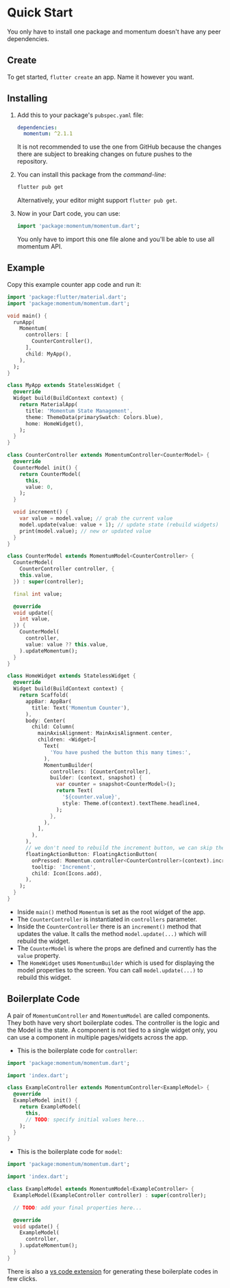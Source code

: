 # Quick Start
You only have to install one package and momentum doesn't have any peer dependencies.

## Create
To get started, `flutter create` an app. Name it however you want.

## Installing
1. Add this to your package's `pubspec.yaml` file:
    ```yaml
    dependencies:
      momentum: ^2.1.1
    ```
    It is not recommended to use the one from GitHub because the changes there are subject to breaking changes on future pushes to the repository.

2. You can install this package from the *command-line*:
    ```bash
    flutter pub get
    ```
    Alternatively, your editor might support `flutter pub get`.

3. Now in your Dart code, you can use:
    ```dart
    import 'package:momentum/momentum.dart';
    ```
    You only have to import this one file alone and you'll be able to use all momentum API.

## Example
Copy this example counter app code and run it:

```dart
import 'package:flutter/material.dart';
import 'package:momentum/momentum.dart';

void main() {
  runApp(
    Momentum(
      controllers: [
        CounterController(),
      ],
      child: MyApp(),
    ),
  );
}

class MyApp extends StatelessWidget {
  @override
  Widget build(BuildContext context) {
    return MaterialApp(
      title: 'Momentum State Management',
      theme: ThemeData(primarySwatch: Colors.blue),
      home: HomeWidget(),
    );
  }
}

class CounterController extends MomentumController<CounterModel> {
  @override
  CounterModel init() {
    return CounterModel(
      this,
      value: 0,
    );
  }

  void increment() {
    var value = model.value; // grab the current value
    model.update(value: value + 1); // update state (rebuild widgets)
    print(model.value); // new or updated value
  }
}

class CounterModel extends MomentumModel<CounterController> {
  CounterModel(
    CounterController controller, {
    this.value,
  }) : super(controller);

  final int value;

  @override
  void update({
    int value,
  }) {
    CounterModel(
      controller,
      value: value ?? this.value,
    ).updateMomentum();
  }
}

class HomeWidget extends StatelessWidget {
  @override
  Widget build(BuildContext context) {
    return Scaffold(
      appBar: AppBar(
        title: Text('Momentum Counter'),
      ),
      body: Center(
        child: Column(
          mainAxisAlignment: MainAxisAlignment.center,
          children: <Widget>[
            Text(
              'You have pushed the button this many times:',
            ),
            MomentumBuilder(
              controllers: [CounterController],
              builder: (context, snapshot) {
                var counter = snapshot<CounterModel>();
                return Text(
                  '${counter.value}',
                  style: Theme.of(context).textTheme.headline4,
                );
              },
            ),
          ],
        ),
      ),
      // we don't need to rebuild the increment button, we can skip the MomentumBuilder
      floatingActionButton: FloatingActionButton(
        onPressed: Momentum.controller<CounterController>(context).increment,
        tooltip: 'Increment',
        child: Icon(Icons.add),
      ),
    );
  }
}
```
- Inside `main()` method `Momentum` is set as the root widget of the app.
- The `CounterController` is instantiated in `controllers` parameter.
- Inside the `CounterController` there is an `increment()` method that updates the value. It calls the method `model.update(...)` which will rebuild the widget.
- The `CounterModel` is where the props are defined and currently has the `value` property.
- The `HomeWidget` uses `MomentumBuilder` which is used for displaying the model properties to the screen. You can call `model.update(...)` to rebuild this widget.

## Boilerplate Code
A pair of `MomentumController` and `MomentumModel` are called components. They both have very short boilerplate codes. The controller is the logic and the Model is the state. A component is not tied to a single widget only, you can use a component in multiple pages/widgets across the app.

- This is the boilerplate code for `controller`:

```dart
import 'package:momentum/momentum.dart';

import 'index.dart';

class ExampleController extends MomentumController<ExampleModel> {
  @override
  ExampleModel init() {
    return ExampleModel(
      this,
      // TODO: specify initial values here...
    );
  }
}
```

- This is the boilerplate code for `model`:

```dart
import 'package:momentum/momentum.dart';

import 'index.dart';

class ExampleModel extends MomentumModel<ExampleController> {
  ExampleModel(ExampleController controller) : super(controller);

  // TODO: add your final properties here...

  @override
  void update() {
    ExampleModel(
      controller,
    ).updateMomentum();
  }
}
```

There is also a [vs code extension](https://marketplace.visualstudio.com/items?itemName=xamantra.momentum-code) for generating these boilerplate codes in few clicks.